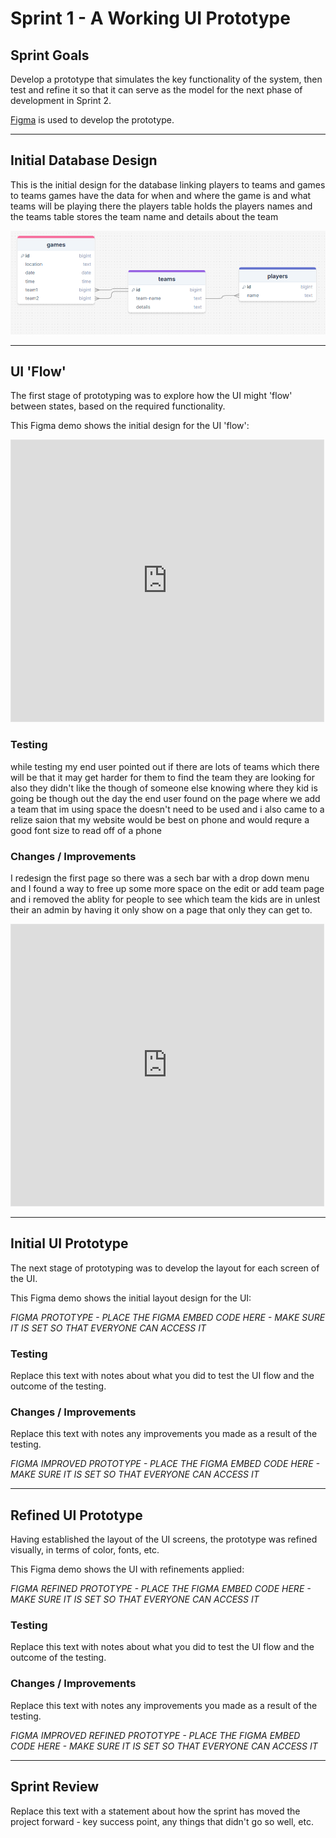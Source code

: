 # Sprint 1 - A Working UI Prototype


## Sprint Goals

Develop a prototype that simulates the key functionality of the system, then test and refine it so that it can serve as the model for the next phase of development in Sprint 2.

[Figma](https://www.figma.com/) is used to develop the prototype.


---

## Initial Database Design

This is the initial design for the database linking players to teams 
and games to teams games have the data for when and where the game is and what teams will be playing there the players table holds the players names and the 
teams table stores the team name and details about the team 

![Alt text](image-1.png)


---

## UI 'Flow'

The first stage of prototyping was to explore how the UI might 'flow' between states, based on the required functionality.

This Figma demo shows the initial design for the UI 'flow':

<iframe style="border: 1px solid rgba(0, 0, 0, 0.1);" width="500" height="450" src="https://embed.figma.com/proto/lEVdKTzeh7p7tJCxz3VMmh/Untitled?node-id=1-30&p=f&scaling=min-zoom&content-scaling=fixed&page-id=0%3A1&starting-point-node-id=1%3A30&embed-host=share" allowfullscreen></iframe>

### Testing

while testing my end user pointed out if there are lots of teams 
which there will be that it may get harder for them to find the team they are looking for also they didn't like the though of someone else knowing where they kid is going be though out the day the end user found on the page where we add a team that im using space the doesn't need to be used and i also came to a relize saion that my website would be best on phone and would requre a good font size 
to read off of a phone 

### Changes / Improvements
I redesign the first page so there was a sech bar with a drop down menu 
and I found a way to free up some more space on the edit or add team page 
and i removed the ablity for people to see which team the kids are in unlest
their an admin by having it only show on a page that only they can get to.


<iframe style="border: 1px solid rgba(0, 0, 0, 0.1);" width="500" height="450" src="https://embed.figma.com/proto/49a3NlBuCJ3h9JossPFUm8/Untitled?node-id=1-2&p=f&scaling=min-zoom&content-scaling=fixed&page-id=0%3A1&embed-host=share" allowfullscreen></iframe>


---

## Initial UI Prototype

The next stage of prototyping was to develop the layout for each screen of the UI.

This Figma demo shows the initial layout design for the UI:

*FIGMA PROTOTYPE - PLACE THE FIGMA EMBED CODE HERE - MAKE SURE IT IS SET SO THAT EVERYONE CAN ACCESS IT*

### Testing

Replace this text with notes about what you did to test the UI flow and the outcome of the testing.

### Changes / Improvements

Replace this text with notes any improvements you made as a result of the testing.

*FIGMA IMPROVED PROTOTYPE - PLACE THE FIGMA EMBED CODE HERE - MAKE SURE IT IS SET SO THAT EVERYONE CAN ACCESS IT*


---

## Refined UI Prototype

Having established the layout of the UI screens, the prototype was refined visually, in terms of color, fonts, etc.

This Figma demo shows the UI with refinements applied:

*FIGMA REFINED PROTOTYPE - PLACE THE FIGMA EMBED CODE HERE - MAKE SURE IT IS SET SO THAT EVERYONE CAN ACCESS IT*

### Testing

Replace this text with notes about what you did to test the UI flow and the outcome of the testing.

### Changes / Improvements

Replace this text with notes any improvements you made as a result of the testing.

*FIGMA IMPROVED REFINED PROTOTYPE - PLACE THE FIGMA EMBED CODE HERE - MAKE SURE IT IS SET SO THAT EVERYONE CAN ACCESS IT*


---

## Sprint Review

Replace this text with a statement about how the sprint has moved the project forward - key success point, any things that didn't go so well, etc.

